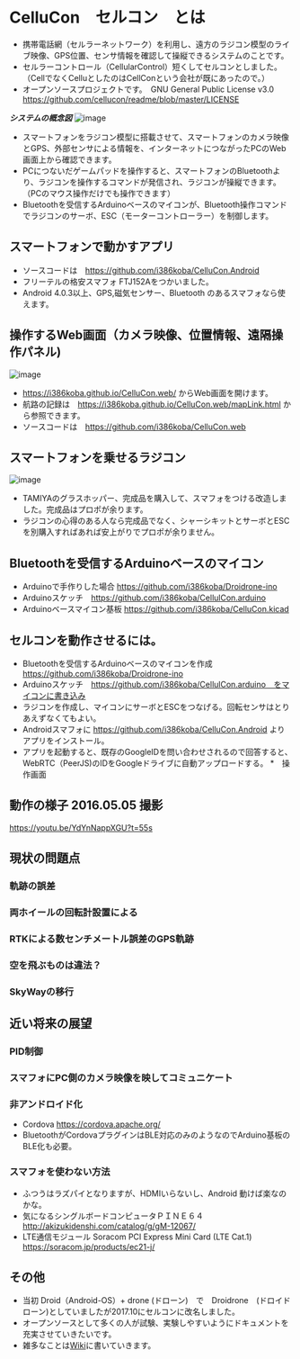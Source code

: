 # CelluCon　セルコン　とは
* 携帯電話網（セルラーネットワーク）を利用し、遠方のラジコン模型のライブ映像、GPS位置、センサ情報を確認して操縦できるシステムのことです。
* セルラーコントロール（CellularControl）短くしてセルコンとしました。 （CellでなくCelluとしたのはCellConという会社が既にあったので。）
* オープンソースプロジェクトです。　GNU General Public License v3.0　https://github.com/cellucon/readme/blob/master/LICENSE

**_システムの概念図_**
![image](https://github.com/cellucon/readme/blob/master/diagram.png)
* スマートフォンをラジコン模型に搭載させて、スマートフォンのカメラ映像とGPS、外部センサによる情報を、インターネットにつながったPCのWeb画面上から確認できます。
* PCにつないだゲームパッドを操作すると、スマートフォンのBluetoothより、ラジコンを操作するコマンドが発信され、ラジコンが操縦できます。
（PCのマウス操作だけでも操作できます）
* Bluetoothを受信するArduinoベースのマイコンが、Bluetooth操作コマンドでラジコンのサーボ、ESC（モーターコントローラー）を制御します。

## スマートフォンで動かすアプリ
* ソースコードは　https://github.com/i386koba/CelluCon.Android
* フリーテルの格安スマフォ FTJ152Aをつかいました。
* Android 4.0.3以上、GPS,磁気センサー、Bluetooth のあるスマフォなら使えます。

## 操作するWeb画面（カメラ映像、位置情報、遠隔操作パネル)
![image](https://github.com/cellucon/readme/blob/master/web-pilot.png)
* https://i386koba.github.io/CelluCon.web/ からWeb画面を開けます。
* 航路の記録は　https://i386koba.github.io/CelluCon.web/mapLink.html から参照できます。
* ソースコードは　https://github.com/i386koba/CelluCon.web
　
## スマートフォンを乗せるラジコン
![image](https://github.com/cellucon/readme/blob/master/rover.png)
* TAMIYAのグラスホッパー、完成品を購入して、スマフォをつける改造しました。完成品はプロポが余ります。
* ラジコンの心得のある人なら完成品でなく、シャーシキットとサーボとESCを別購入すればあれば安上がりでプロポが余りません。

## Bluetoothを受信するArduinoベースのマイコン
* Arduinoで手作りした場合 https://github.com/i386koba/Droidrone-ino
* Arduinoスケッチ　https://github.com/i386koba/CellulCon.arduino
* Arduinoベースマイコン基板 https://github.com/i386koba/CelluCon.kicad

## セルコンを動作させるには。
* Bluetoothを受信するArduinoベースのマイコンを作成 https://github.com/i386koba/Droidrone-ino
* Arduinoスケッチ　https://github.com/i386koba/CellulCon.arduino　をマイコンに書き込み
* ラジコンを作成し、マイコンにサーボとESCをつなげる。回転センサはとりあえずなくてもよい。
* Androidスマフォに https://github.com/i386koba/CelluCon.Android よりアプリをインストール。
* アプリを起動すると、既存のGoogleIDを問い合わせされるので回答すると、WebRTC（PeerJS)のIDをGoogleドライブに自動アップロードする。
*　操作画面

## 動作の様子 2016.05.05 撮影
https://youtu.be/YdYnNappXGU?t=55s


## 現状の問題点
### 軌跡の誤差

### 両ホイールの回転計設置による

### RTKによる数センチメートル誤差のGPS軌跡

### 空を飛ぶものは違法？

### SkyWayの移行


## 近い将来の展望
### PID制御

### スマフォにPC側のカメラ映像を映してコミュニケート

### 非アンドロイド化
* Cordova https://cordova.apache.org/ 
* BluetoothがCordovaプラグインはBLE対応のみのようなのでArduino基板のBLE化も必要。

### スマフォを使わない方法
* ふつうはラズパイとなりますが、HDMIいらないし、Android 動けば楽なのかな。
* 気になるシングルボードコンピュータＰＩＮＥ６４　http://akizukidenshi.com/catalog/g/gM-12067/
* LTE通信モジュール Soracom PCI Express Mini Card (LTE Cat.1) https://soracom.jp/products/ec21-j/


## その他 
* 当初 Droid（Android-OS）+ drone (ドローン)　で　Droidrone　(ドロイドローン)としていましたが2017.10にセルコンに改名しました。
* オープンソースとして多くの人が試験、実験しやすいようにドキュメントを充実させていきたいです。
* 雑多なことは[Wiki](https://github.com/cellucon/readme/wiki)に書いていきます。
